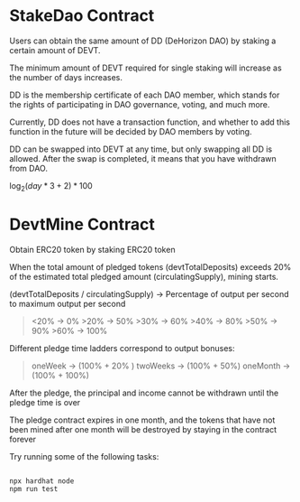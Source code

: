 # StakeDao Contract

Users can obtain the same amount of DD (DeHorizon DAO) by staking a certain amount of DEVT.

The minimum amount of DEVT required for single staking will increase as the number of days increases.

DD is the membership certificate of each DAO member, which stands for the rights of participating in DAO governance, voting, and much more.

Currently, DD does not have a transaction function, and whether to add this function in the future will be decided by DAO members by voting.

DD can be swapped into DEVT at any time, but only swapping all DD is allowed. After the swap is completed, it means that you have withdrawn from DAO.

$\log_2 (day *3 +2) *100$

# DevtMine Contract
Obtain ERC20 token by staking ERC20 token

When the total amount of pledged tokens (devtTotalDeposits) exceeds 20% of the estimated total pledged amount (circulatingSupply), mining starts.

(devtTotalDeposits / circulatingSupply) -> 
Percentage of output per second to maximum output per second
> \<20% ->  0%
> \>20% ->  50%
> \>30% ->  60%
> \>40% ->  80%
> \>50% ->  90%
> \>60% ->  100%

Different pledge time ladders correspond to output bonuses:
>oneWeek ->       (100% + 20% )
>twoWeeks  ->   (100% + 50%)
>oneMonth    ->  (100% + 100%)

After the pledge, the principal and income cannot be withdrawn until the pledge time is over


The pledge contract expires in one month, and the tokens that have not been mined after one month will be destroyed by staying in the contract forever






Try running some of the following tasks:

```shell

npx hardhat node
npm run test

```

